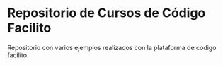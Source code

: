 # Repositorio de Cursos de Código Facilito

Repositorio con varios ejemplos realizados con la plataforma de codigo facilito

